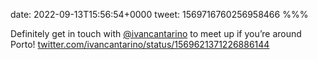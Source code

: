 date: 2022-09-13T15:56:54+0000
tweet: 1569716760256958466
%%%

Definitely get in touch with [@ivancantarino](https://twitter.com/ivancantarino) to meet up if you’re around Porto! [twitter.com/ivancantarino/status/1569621371226886144](https://twitter.com/ivancantarino/status/1569621371226886144)
